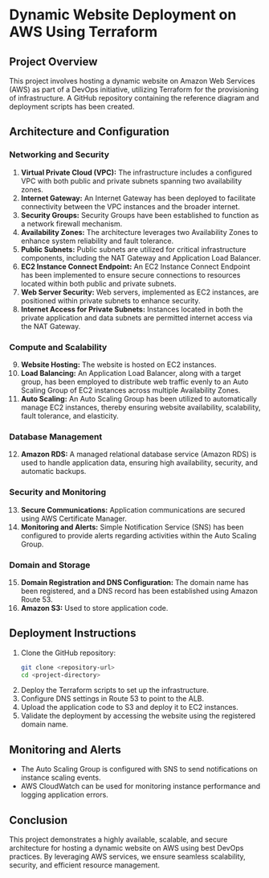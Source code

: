 # Dynamic Website Deployment on AWS Using Terraform

## Project Overview

This project involves hosting a dynamic website on Amazon Web Services (AWS) as part of a DevOps initiative, utilizing Terraform for the provisioning of infrastructure. A GitHub repository containing the reference diagram and deployment scripts has been created.

## Architecture and Configuration

### **Networking and Security**

1. **Virtual Private Cloud (VPC):** The infrastructure includes a configured VPC with both public and private subnets spanning two availability zones.
2. **Internet Gateway:** An Internet Gateway has been deployed to facilitate connectivity between the VPC instances and the broader internet.
3. **Security Groups:** Security Groups have been established to function as a network firewall mechanism.
4. **Availability Zones:** The architecture leverages two Availability Zones to enhance system reliability and fault tolerance.
5. **Public Subnets:** Public subnets are utilized for critical infrastructure components, including the NAT Gateway and Application Load Balancer.
6. **EC2 Instance Connect Endpoint:** An EC2 Instance Connect Endpoint has been implemented to ensure secure connections to resources located within both public and private subnets.
7. **Web Server Security:** Web servers, implemented as EC2 instances, are positioned within private subnets to enhance security.
8. **Internet Access for Private Subnets:** Instances located in both the private application and data subnets are permitted internet access via the NAT Gateway.

### **Compute and Scalability**

9. **Website Hosting:** The website is hosted on EC2 instances.
10. **Load Balancing:** An Application Load Balancer, along with a target group, has been employed to distribute web traffic evenly to an Auto Scaling Group of EC2 instances across multiple Availability Zones.
11. **Auto Scaling:** An Auto Scaling Group has been utilized to automatically manage EC2 instances, thereby ensuring website availability, scalability, fault tolerance, and elasticity.

### **Database Management**

12. **Amazon RDS:** A managed relational database service (Amazon RDS) is used to handle application data, ensuring high availability, security, and automatic backups.

### **Security and Monitoring**

13. **Secure Communications:** Application communications are secured using AWS Certificate Manager.
14. **Monitoring and Alerts:** Simple Notification Service (SNS) has been configured to provide alerts regarding activities within the Auto Scaling Group.

### **Domain and Storage**

15. **Domain Registration and DNS Configuration:** The domain name has been registered, and a DNS record has been established using Amazon Route 53.
16. **Amazon S3:** Used to store application code.

## Deployment Instructions

1. Clone the GitHub repository:
   ```sh
   git clone <repository-url>
   cd <project-directory>
   ```
2. Deploy the Terraform scripts to set up the infrastructure.
3. Configure DNS settings in Route 53 to point to the ALB.
4. Upload the application code to S3 and deploy it to EC2 instances.
5. Validate the deployment by accessing the website using the registered domain name.

## Monitoring and Alerts

- The Auto Scaling Group is configured with SNS to send notifications on instance scaling events.
- AWS CloudWatch can be used for monitoring instance performance and logging application errors.

## Conclusion

This project demonstrates a highly available, scalable, and secure architecture for hosting a dynamic website on AWS using best DevOps practices. By leveraging AWS services, we ensure seamless scalability, security, and efficient resource management.




